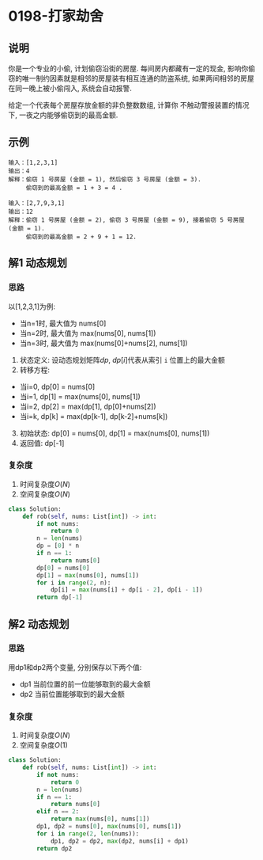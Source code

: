 # 0198-打家劫舍

## 说明
你是一个专业的小偷, 计划偷窃沿街的房屋. 每间房内都藏有一定的现金, 影响你偷窃的唯一制约因素就是相邻的房屋装有相互连通的防盗系统, 如果两间相邻的房屋在同一晚上被小偷闯入, 系统会自动报警. 

给定一个代表每个房屋存放金额的非负整数数组, 计算你 不触动警报装置的情况下, 一夜之内能够偷窃到的最高金额. 

## 示例
```
输入：[1,2,3,1]
输出：4
解释：偷窃 1 号房屋 (金额 = 1), 然后偷窃 3 号房屋 (金额 = 3). 
     偷窃到的最高金额 = 1 + 3 = 4 . 

输入：[2,7,9,3,1]
输出：12
解释：偷窃 1 号房屋 (金额 = 2), 偷窃 3 号房屋 (金额 = 9), 接着偷窃 5 号房屋 (金额 = 1). 
     偷窃到的最高金额 = 2 + 9 + 1 = 12. 
```

## 解1 动态规划

### 思路
以[1,2,3,1]为例:
- 当n=1时, 最大值为 nums[0]
- 当n=2时, 最大值为 max(nums[0], nums[1])
- 当n=3时, 最大值为 max(nums[0]+nums[2], nums[1])

1. 状态定义: 设动态规划矩阵$dp$, $dp[i]$代表从索引 `i` 位置上的最大金额
2. 转移方程:
- 当i=0, dp[0] = nums[0]
- 当i=1, dp[1] = max(nums[0], nums[1])
- 当i=2, dp[2] = max(dp[1], dp[0]+nums[2])
- 当i=k, dp[k] = max(dp[k-1], dp[k-2]+nums[k])
3. 初始状态: dp[0] = nums[0], dp[1] = max(nums[0], nums[1])
4. 返回值: dp[-1]

### 复杂度
1. 时间复杂度$O(N)$
2. 空间复杂度$O(N)$

```python
class Solution:
    def rob(self, nums: List[int]) -> int:
        if not nums:
            return 0
        n = len(nums)
        dp = [0] * n
        if n == 1:
            return nums[0]
        dp[0] = nums[0]
        dp[1] = max(nums[0], nums[1])
        for i in range(2, n):
            dp[i] = max(nums[i] + dp[i - 2], dp[i - 1])
        return dp[-1]
```

## 解2 动态规划

### 思路
用dp1和dp2两个变量, 分别保存以下两个值:
- dp1 当前位置的前一位能够取到的最大金额
- dp2 当前位置能够取到的最大金额

### 复杂度
1. 时间复杂度$O(N)$
2. 空间复杂度$O(1)$

```python
class Solution:
    def rob(self, nums: List[int]) -> int:
        if not nums:
            return 0
        n = len(nums)
        if n == 1:
            return nums[0]
        elif n == 2:
            return max(nums[0], nums[1])
        dp1, dp2 = nums[0], max(nums[0], nums[1])
        for i in range(2, len(nums)):
            dp1, dp2 = dp2, max(dp2, nums[i] + dp1)
        return dp2
```